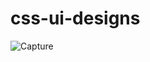 # css-ui-designs


![Capture](https://user-images.githubusercontent.com/50858329/148862709-142a9465-6dcc-44db-b7fe-e8090ffb08e1.PNG)
